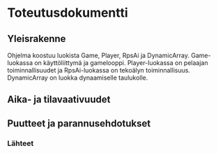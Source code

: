 # Toteutusdokumentti

## Yleisrakenne
Ohjelma koostuu luokista Game, Player, RpsAi ja DynamicArray. Game-luokassa on käyttöliittymä ja gamelooppi. Player-luokassa on pelaajan toiminnallisuudet ja RpsAi-luokassa on tekoälyn toiminnallisuus. DynamicArray on luokka dynaamiselle taulukolle.

## Aika- ja tilavaativuudet


## Puutteet ja parannusehdotukset

### Lähteet
